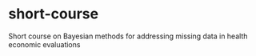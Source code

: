 # short-course
Short course on Bayesian methods for addressing missing data in health economic evaluations
